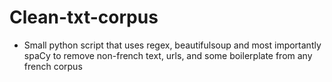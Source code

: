 # Clean-txt-corpus

- Small python script that uses regex, beautifulsoup and most importantly spaCy to remove non-french text, urls, and some boilerplate from any french corpus
